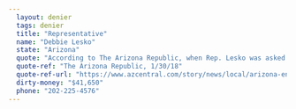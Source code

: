 ```yaml
---
  layout: denier
  tags: denier
  title: "Representative"
  name: "Debbie Lesko"
  state: "Arizona"
  quote: "According to The Arizona Republic, when Rep. Lesko was asked at a candidate debate whether she believed in climate change, she responded: \"Is some of it, maybe, human-caused? Possibly. But certainly not the majority of it. I think it just goes through cycles and it has to do a lot with the sun. So no, I'm not a global warming proponent.\""
  quote-ref: "The Arizona Republic, 1/30/18"
  quote-ref-url: "https://www.azcentral.com/story/news/local/arizona-environment/2018/01/30/west-valley-congressional-candidates-climate-change/1067821001/"
  dirty-money: "$41,650"
  phone: "202-225-4576"
---
```

